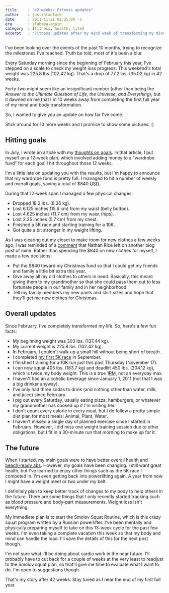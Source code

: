 ```yaml
---
title     : "42 weeks: Fitness updates"
author    : justintadlock
date      : 2011-11-21 02:25:00 -5
era       : alabama-again
category  : [fitness, health, life]
excerpt   : "Fitness updates after my 42nd week of transforming my mind, body, and soul."
---
```


I've been looking over the events of the past 10 months, trying to recognize the milestones I've reached.  Truth be told, most of it's been a blur.

Every Saturday morning since the beginning of February this year, I've stepped on a scale to check my weight loss progress.  This weekend's total weight was 225.8 lbs (102.42 kg).  That's a drop of 77.2 lbs. (35.02 kg) in 42 weeks.

Forty-two might seem like an insignificant number (other than being the <em>Answer to the Ultimate Question of Life, the Universe, and Everything</em>), but it dawned on me that I'm 10 weeks away from completing the first full year of my mind and body transformation.

So, I wanted to give you an update on how far I've come.

<p class="alert">Stick around for 10 more weeks and I promise to show some pictures. :)</p>

## Hitting goals

In July, I wrote an article with my <a href="http://justintadlock.com/archives/2011/07/28/thoughts-on-goals" title="Thoughts on goals">thoughts on goals</a>.  In that article, I put myself on a 12-week plan, which involved adding money to a "wardrobe fund" for each goal I hit throughout those 12 weeks.

I'm a little late on updating you with the results, but I'm happy to announce that my wardrobe fund is pretty full.  I managed to hit a number of weekly and overall goals, saving a total of $840 <abbr title="United States Dollar">USD</abbr>.

During that 12-week span I managed a few physical changes:

<ul>
	<li>Dropped 18.2 lbs. (8.26 kg).</li>
	<li>Lost 6.125 inches (15.6 cm) from my waist (belly button).</li>
	<li>Lost 4.625 inches (11.7 cm) from my waist (hips).</li>
	<li>Lost 2.25 inches (5.7 cm) from my chest.</li>
	<li>Finished a 5K race and starting training for a 10K.</li>
	<li>Got quite a bit stronger in my weight lifting.</li>
</ul>

As I was clearing out my closet to make room for new clothes a few weeks ago, I was reminded of a <a href="http://justintadlock.com/archives/2011/08/03/living-the-frugal-life#comment-391357">comment</a> that Nathan Rice left on another blog post of mine.  Rather than spending the $840 on new clothes for myself, I made a few decisions:

<ul>
	<li>Put the $840 toward my Christmas fund so that I could get my friends and family a little bit extra this year.</li>
	<li>Give away all my old clothes to others in need.  Basically, this meant giving them to my grandmother so that she could pass them out to less fortunate people in our family and in her neighborhood.</li>
	<li>Tell my family members my new pants and shirt sizes and hope that they'll get me new clothes for Christmas.</li>
</ul>

## Overall updates

Since February, I've completely transformed my life.  So, here's a few fun facts:

<ul>
	<li>My beginning weight was 303 lbs. (137.44 kg).</li>
	<li>My current weight is 225.8 lbs. (102.42 kg).</li>
	<li>In February, I couldn't walk up a small hill without being short of breath.</li>
	<li>I completed <a href="http://justintadlock.com/archives/2011/09/12/my-first-5k" title="My first 5K">my first 5K race</a> in September.</li>
	<li>I finished training for a 10K run just this past Thursday (November 17).</li>
	<li>I can now squat 405 lbs. (183.7 kg) and deadlift 450 lbs. (204.12 kg), which is twice my body weight.  This is a true 1<abbr title="Maximum Repetitions">RM</abbr>, not an everyday max.</li>
	<li>I haven't had an alcoholic beverage since January 1, 2011 (not that I was a big drinker anyway).</li>
	<li>I've only had three sodas to drink (and nothing other than water, milk, and juice) since February.</li>
	<li>I pig out every Saturday, usually eating pizza, hamburgers, or whatever my grandmother has cooked up if I'm visiting her.</li>
	<li>I don't count every calorie in every meal, but I do follow a pretty simple diet plan for most meals:  Animal, Plant, Water.</li>
	<li>I haven't missed a single day of planned exercise since I started in February.  However, I did miss one weight training session due to other obligations, but I fit in a 30-minute run that morning to make up for it.</li>
</ul>

## The future

When I started, my main goals were to have better overall health and <a href="http://justintadlock.com/archives/2011/07/04/the-year-of-the-six-pack" title="The year of the six-pack">beach-ready abs</a>.  However, my goals have been changing.  I still want great health, but I've learned to enjoy other things such as the 5K race I competed in.  I'm even getting back into powerlifting again.  A year from now I might have a weight meet or two under my belt.

I definitely plan to keep better track of changes to my body to help others in the future.  There are some things that I only recently started tracking such as blood pressure and body-part measurements.  Weight loss isn't everything.

My immediate plan is to start the Smolov Squat Routine, which is this crazy squat program written by a Russian powerlifter.  I've been mentally and physically preparing myself to take on this 13-week cycle for the past few weeks.  I'm even taking a complete vacation this week so that my body and mind can handle the load.  I'll save the details of this for the next post though.

I'm not sure what I'll be doing about cardio work in the near future.  I'll probably have to cut back for a couple of weeks at the very least to readjust to the Smolov squat plan, so that'll give me time to evaluate what I want to do.  I'm open to suggestions though.

That's my story after 42 weeks.  Stay tuned as I near the end of my first full year.
